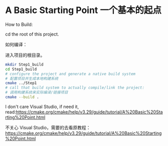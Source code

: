 # A Basic Starting Point 一个基本的起点

How to Build:

cd the root of this project.

如何编译：

进入项目的根目录。

```bash
mkdir Step1_build
cd Step1_build
# configure the project and generate a native build system
# 配置项目并生成本地构建系统
cmake ../Step1
# call that build system to actually compile/link the project:
# 调用构建系统来实际编译/链接项目
cmake --build .
```

I don't care Visual Studio, if need it, read:https://cmake.org/cmake/help/v3.29/guide/tutorial/A%20Basic%20Starting%20Point.html

不关心 Visual Studio，需要的去看原教程：https://cmake.org/cmake/help/v3.29/guide/tutorial/A%20Basic%20Starting%20Point.html